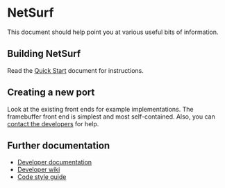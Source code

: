 NetSurf
=======

This document should help point you at various useful bits of information.


Building NetSurf
----------------

Read the [Quick Start](docs/quick-start.md) document for instructions.


Creating a new port
-------------------

Look at the existing front ends for example implementations.
The framebuffer front end is simplest and most self-contained.
Also, you can [contact the developers](https://www.netsurf-browser.org/contact/)
for help.


Further documentation
---------------------

* [Developer documentation](https://www.netsurf-browser.org/developers/)
* [Developer wiki](https://wiki.netsurf-browser.org/Documentation/)
* [Code style guide](https://www.netsurf-browser.org/developers/StyleGuide.pdf)
